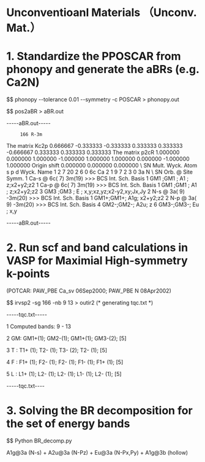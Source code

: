 # Unconventioanl Materials （Unconv. Mat.）

# 1. Standardize the PPOSCAR from phonopy and generate the aBRs (e.g. Ca2N)

$$ phonopy  --tolerance 0.01 --symmetry -c POSCAR > phonopy.out

$$ pos2aBR > aBR.out


-----aBR.out-----

         166 R-3m
 The matrix Kc2p
    0.666667   -0.333333   -0.333333
    0.333333    0.333333   -0.666667
    0.333333    0.333333    0.333333
 The matrix p2cR
    1.000000    0.000000    1.000000
   -1.000000    1.000000    1.000000
    0.000000   -1.000000    1.000000
 Origin shift
    0.000000    0.000000    0.000000
 \\
  SN  Mult. Wyck. Atom  s    p    d  Wyck. Name
    1    2    7   20    2    6    0    6c   Ca
    2    1    9    7    2    3    0    3a   N
 \\
  SN  Orb. @ Site     Symm.
   1  Ca-s @ 6c( 7)    3m(19) >>>   BCS  Int. Sch.      Basis
                                 1  GM1 ;GM1 ; A1 ;     z;x2+y2;z2
   1  Ca-p @ 6c( 7)    3m(19) >>>   BCS  Int. Sch.      Basis
                                 1  GM1 ;GM1 ; A1 ;     z;x2+y2;z2
                                 3  GM3 ;GM3 ; E  ;     x,y;xz,yz;x2-y2,xy;Jx,Jy
   2   N-s @ 3a( 9)   -3m(20) >>>   BCS  Int. Sch.      Basis
                                 1  GM1+;GM1+; A1g;     x2+y2;z2
   2   N-p @ 3a( 9)   -3m(20) >>>   BCS  Int. Sch.      Basis
                                 4  GM2-;GM2-; A2u;     z
                                 6  GM3-;GM3-; Eu ;     x,y
 
-----aBR.out-----


# 2. Run scf and band calculations in VASP for Maximial High-symmetry k-points 

(POTCAR: PAW_PBE Ca_sv 06Sep2000; PAW_PBE N 08Apr2002) 

$$ irvsp2 -sg 166 -nb 9 13 > outir2    (* generating tqc.txt *)

-----tqc.txt-----

  1 Computed bands:  9 - 13
  
  2 GM: GM1+(1); GM2-(1); GM1+(1); GM3-(2); [5]
  
  3 T : T1+ (1); T2- (1); T3- (2); T2- (1); [5]
  
  4 F : F1+ (1); F2- (1); F2- (1); F1- (1); F1+ (1); [5]
  
  5 L : L1+ (1); L2- (1); L2- (1); L1- (1); L2- (1); [5]
  
-----tqc.txt----

# 3. Solving the BR decomposition for the set of energy bands

$$ Python BR_decomp.py 

  A1g@3a (N-s) + A2u@3a (N-Pz) + Eu@3a (N-Px,Py) + A1g@3b (hollow)
  
